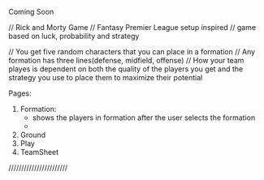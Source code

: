 Coming Soon

// Rick and Morty Game
// Fantasy Premier League setup inspired
// game based on luck, probability and strategy

// You get five random characters that you can place in a formation
// Any formation has three lines(defense, midfield, offense)
// How your team playes is dependent on both the quality of the players you get and the strategy you use to place them to maximize their potential

Pages:

1. Formation:
   - shows the players in formation after the user selects the formation
   -
2. Ground
3. Play
4. TeamSheet

///////////////////////
